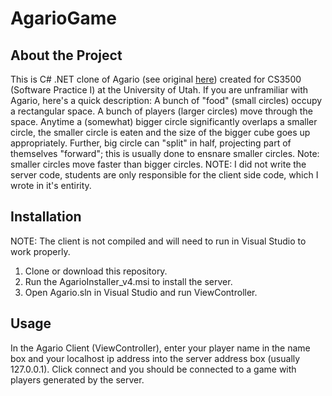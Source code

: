 # AgarioGame

## About the Project
This is C# .NET clone of Agario (see original [here](https://agar.io/)) created for CS3500 (Software Practice I) at the University of Utah. If you are unframiliar with Agario, here's a quick description: A bunch of "food" (small circles)  occupy a rectangular space. A bunch of players (larger circles) move through the space.  Anytime a (somewhat) bigger circle significantly overlaps a smaller circle, the smaller circle is eaten and the size of the bigger cube goes up appropriately. Further, big circle can "split" in half, projecting part of themselves "forward"; this is usually done to ensnare smaller circles. Note: smaller circles move faster than bigger circles.
NOTE: I did not write the server code, students are only responsible for the client side code, which I wrote in it's entirity.

## Installation
NOTE: The client is not compiled and will need to run in Visual Studio to work properly.
1. Clone or download this repository.
2. Run the AgarioInstaller_v4.msi to install the server.
3. Open Agario.sln in Visual Studio and run ViewController.

## Usage
In the Agario Client (ViewController), enter your player name in the name box and your localhost ip address into the server address box (usually 127.0.0.1). Click connect and you should be connected to a game with players generated by the server.
